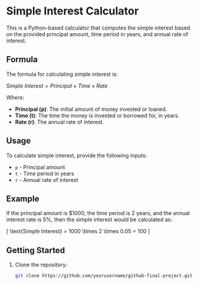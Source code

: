 # Simple Interest Calculator

This is a Python-based calculator that computes the simple interest based on the provided principal amount, time period in years, and annual rate of interest.

## Formula

The formula for calculating simple interest is:

$Simple\ Interest = Principal \times Time \times Rate$

Where:
- **Principal (p)**: The initial amount of money invested or loaned.
- **Time (t)**: The time the money is invested or borrowed for, in years.
- **Rate (r)**: The annual rate of interest.

## Usage

To calculate simple interest, provide the following inputs:
- `p` - Principal amount
- `t` - Time period in years
- `r` - Annual rate of interest

## Example

If the principal amount is $1000, the time period is 2 years, and the annual interest rate is 5%, then the simple interest would be calculated as:

\[
\text{Simple Interest} = 1000 \times 2 \times 0.05 = 100
\]

## Getting Started

1. Clone the repository:
   ```bash
   git clone https://github.com/yourusername/github-final-project.git
